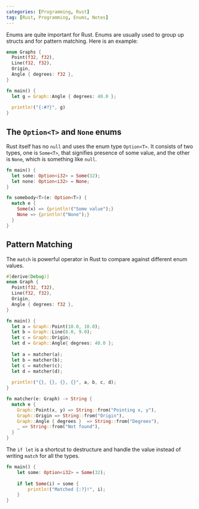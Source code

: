 ```yaml
---
categories: [Programming, Rust]
tag: [Rust, Programming, Enums, Notes]
---
```


Enums are quite important for Rust. Enums are usually used to group up structs and for pattern matching. Here is an example:

```rust
enum Graphs {
  Point(f32, f32),
  Line(f32, f32),
  Origin,
  Angle { degrees: f32 },
}

fn main() {
  let g = Graph::Angle { degrees: 40.0 };
  
  println!("{:#?}", g)
}
```

## The `Option<T>` and `None` enums

Rust itself has no `null` and uses the enum type `Option<T>`. It consists of two types, one is `Some<T>`, that signifies presence of some value, and the other is `None`, which is something like `null`.

```rust
fn main() {
  let some: Option<i32> = Some(32);
  let none: Option<i32> = None;
}

fn somebody<T>(e: Option<T>) {
  match e {
    Some(x) => {println!("Some value");}
    None => {println!("None");}
  }
}
```

## Pattern Matching

The `match` is powerful operator in Rust to compare against different enum values.

```rust
#[derive(Debug)]
enum Graph {
  Point(f32, f32),
  Line(f32, f32),
  Origin,
  Angle { degrees: f32 },
}

fn main() {
  let a = Graph::Point(10.0, 10.0);
  let b = Graph::Line(8.0, 9.0);
  let c = Graph::Origin;
  let d = Graph::Angle{ degrees: 40.0 };
  
  let a = matcher(a);
  let b = matcher(b);
  let c = matcher(c);
  let d = matcher(d);
  
  println!("{}, {}, {}, {}", a, b, c, d);
}

fn matcher(e: Graph) -> String {
  match e {
    Graph::Point(x, y) => String::from("Pointing x, y"),
    Graph::Origin => String::from("Origin"),
    Graph::Angle { degrees }  => String::from("Degrees"),
    _ => String::from("Not found"),
  }
}
```

The `if let` is a shortcut to destructure and handle the value instead of writing `match` for all the types.

```rust
fn main() {
    let some: Option<i32> = Some(32);
    
    if let Some(i) = some {
        println!("Matched {:?}!", i);
    }
}
```

